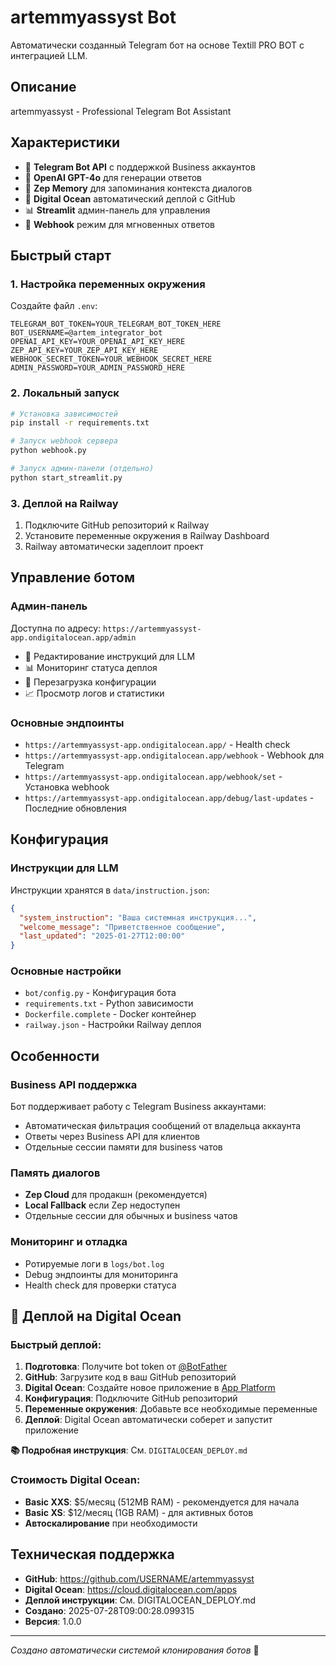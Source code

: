 # artemmyassyst Bot

Автоматически созданный Telegram бот на основе Textill PRO BOT с интеграцией LLM.

## Описание

artemmyassyst - Professional Telegram Bot Assistant

## Характеристики

- 🤖 **Telegram Bot API** с поддержкой Business аккаунтов  
- 🧠 **OpenAI GPT-4o** для генерации ответов
- 💾 **Zep Memory** для запоминания контекста диалогов
- 🐙 **Digital Ocean** автоматический деплой с GitHub
- 📊 **Streamlit** админ-панель для управления
- 🔗 **Webhook** режим для мгновенных ответов

## Быстрый старт

### 1. Настройка переменных окружения

Создайте файл `.env`:

```env
TELEGRAM_BOT_TOKEN=YOUR_TELEGRAM_BOT_TOKEN_HERE
BOT_USERNAME=@artem_integrator_bot
OPENAI_API_KEY=YOUR_OPENAI_API_KEY_HERE
ZEP_API_KEY=YOUR_ZEP_API_KEY_HERE
WEBHOOK_SECRET_TOKEN=YOUR_WEBHOOK_SECRET_HERE
ADMIN_PASSWORD=YOUR_ADMIN_PASSWORD_HERE
```

### 2. Локальный запуск

```bash
# Установка зависимостей
pip install -r requirements.txt

# Запуск webhook сервера
python webhook.py

# Запуск админ-панели (отдельно)
python start_streamlit.py
```

### 3. Деплой на Railway

1. Подключите GitHub репозиторий к Railway
2. Установите переменные окружения в Railway Dashboard
3. Railway автоматически задеплоит проект

## Управление ботом

### Админ-панель

Доступна по адресу: `https://artemmyassyst-app.ondigitalocean.app/admin`

- 📝 Редактирование инструкций для LLM
- 📊 Мониторинг статуса деплоя  
- 🔄 Перезагрузка конфигурации
- 📈 Просмотр логов и статистики

### Основные эндпоинты

- `https://artemmyassyst-app.ondigitalocean.app/` - Health check
- `https://artemmyassyst-app.ondigitalocean.app/webhook` - Webhook для Telegram
- `https://artemmyassyst-app.ondigitalocean.app/webhook/set` - Установка webhook
- `https://artemmyassyst-app.ondigitalocean.app/debug/last-updates` - Последние обновления

## Конфигурация

### Инструкции для LLM

Инструкции хранятся в `data/instruction.json`:

```json
{
  "system_instruction": "Ваша системная инструкция...",
  "welcome_message": "Приветственное сообщение",
  "last_updated": "2025-01-27T12:00:00"
}
```

### Основные настройки

- `bot/config.py` - Конфигурация бота
- `requirements.txt` - Python зависимости  
- `Dockerfile.complete` - Docker контейнер
- `railway.json` - Настройки Railway деплоя

## Особенности

### Business API поддержка

Бот поддерживает работу с Telegram Business аккаунтами:

- Автоматическая фильтрация сообщений от владельца аккаунта
- Ответы через Business API для клиентов
- Отдельные сессии памяти для business чатов

### Память диалогов

- **Zep Cloud** для продакшн (рекомендуется)
- **Local Fallback** если Zep недоступен
- Отдельные сессии для обычных и business чатов

### Мониторинг и отладка

- Ротируемые логи в `logs/bot.log`
- Debug эндпоинты для мониторинга
- Health check для проверки статуса

## 🐙 Деплой на Digital Ocean

### Быстрый деплой:
1. **Подготовка**: Получите bot token от [@BotFather](https://t.me/BotFather)
2. **GitHub**: Загрузите код в ваш GitHub репозиторий
3. **Digital Ocean**: Создайте новое приложение в [App Platform](https://cloud.digitalocean.com/apps)
4. **Конфигурация**: Подключите GitHub репозиторий
5. **Переменные окружения**: Добавьте все необходимые переменные
6. **Деплой**: Digital Ocean автоматически соберет и запустит приложение

**📚 Подробная инструкция**: См. `DIGITALOCEAN_DEPLOY.md`

### Стоимость Digital Ocean:
- **Basic XXS**: $5/месяц (512MB RAM) - рекомендуется для начала
- **Basic XS**: $12/месяц (1GB RAM) - для активных ботов
- **Автоскалирование** при необходимости

## Техническая поддержка

- **GitHub**: https://github.com/USERNAME/artemmyassyst
- **Digital Ocean**: https://cloud.digitalocean.com/apps
- **Деплой инструкции**: См. DIGITALOCEAN_DEPLOY.md
- **Создано**: 2025-07-28T09:00:28.099315
- **Версия**: 1.0.0

---

*Создано автоматически системой клонирования ботов* 🤖